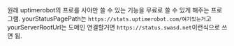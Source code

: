 원래 uptimerobot의 프로를 사야만 쓸 수 있는 기능을 무료로 쓸 수 있게 해주는 프로그램.
yourStatusPagePath는 `https://stats.uptimerobot.com/여기있는거`고
yourServerRootUrl는 도메인 연결할거면 `https://status.swasd.net`이런식으로 쓰면 됨.